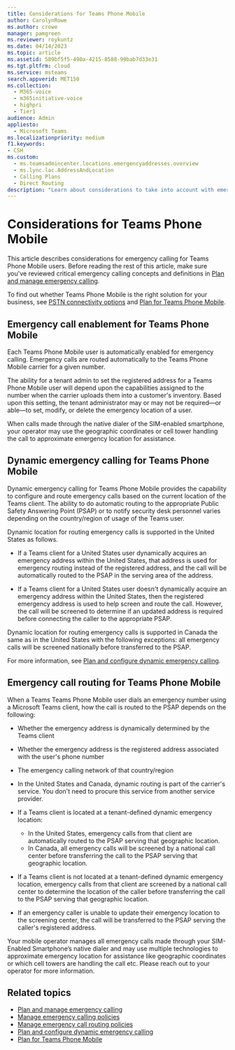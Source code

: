 ```yaml
---
title: Considerations for Teams Phone Mobile
author: CarolynRowe
ms.author: crowe
manager: pamgreen
ms.reviewer: roykuntz
ms.date: 04/14/2023
ms.topic: article
ms.assetid: 589bf5f5-490a-4215-8588-99bab7d33e31
ms.tgt.pltfrm: cloud
ms.service: msteams
search.appverid: MET150
ms.collection:
  - M365-voice
  - m365initiative-voice
  - highpri
  - Tier1
audience: Admin
appliesto:
  - Microsoft Teams
ms.localizationpriority: medium
f1.keywords:
- CSH
ms.custom:
  - ms.teamsadmincenter.locations.emergencyaddresses.overview
  - ms.lync.lac.AddressAndLocation
  - Calling Plans
  - Direct Routing
description: "Learn about considerations to take into account with emergency calling for Teams Phone Mobile, including dynamic emergency calling and emergency call routing."
---
```


# Considerations for Teams Phone Mobile

This article describes considerations for emergency calling for Teams Phone Mobile users. Before reading the rest of this article, make sure you've reviewed critical emergency calling concepts and definitions in [Plan and manage emergency calling](what-are-emergency-locations-addresses-and-call-routing.md).

To find out whether Teams Phone Mobile is the right solution for your business, see [PSTN connectivity options](pstn-connectivity.md) and [Plan for Teams Phone Mobile](operator-connect-mobile-plan.md).

## Emergency call enablement for Teams Phone Mobile

Each Teams Phone Mobile user is automatically enabled for emergency calling. Emergency calls are routed automatically to the Teams Phone Mobile carrier for a given number.

The ability for a tenant admin to set the registered address for a Teams Phone Mobile user will depend upon the capabilities assigned to the number when the carrier uploads them into a customer's inventory. Based upon this setting, the tenant administrator may or may not be required—or able—to set, modify, or delete the emergency location of a user.

When calls made through the native dialer of the SIM-enabled smartphone, your operator may use the geographic coordinates or cell tower handling the call to approximate emergency location for assistance.

## Dynamic emergency calling for Teams Phone Mobile

Dynamic emergency calling for Teams Phone Mobile provides the capability to configure and route emergency calls based on the current location of the Teams client. The ability to do automatic routing to the appropriate Public Safety Answering Point (PSAP) or to notify security desk personnel varies depending on the country/region of usage of the Teams user.

Dynamic location for routing emergency calls is supported in the United States as follows.

- If a Teams client for a United States user dynamically acquires an emergency address within the United States, that address is used for emergency routing instead of the registered address, and the call will be automatically routed to the PSAP in the serving area of the address.

- If a Teams client for a United States user doesn't dynamically acquire an emergency address within the United States, then the registered emergency address is used to help screen and route the call. However, the call will be screened to determine if an updated address is required before connecting the caller to the appropriate PSAP.

Dynamic location for routing emergency calls is supported in Canada the same as in the United States with the following exceptions: all emergency calls will be screened nationally before transferred to the PSAP.

For more information, see [Plan and configure dynamic emergency calling](configure-dynamic-emergency-calling.md).

## Emergency call routing for Teams Phone Mobile

When a Teams Teams Phone Mobile user dials an emergency number using a Microsoft Teams client, how the call is routed to the PSAP depends on the following:

- Whether the emergency address is dynamically determined by the Teams client

- Whether the emergency address is the registered address associated with the user's phone number

- The emergency calling network of that country/region

- In the United States and Canada, dynamic routing is part of the carrier's service. You don't need to procure this service from another service provider.

- If a Teams client is located at a tenant-defined dynamic emergency location:
  - In the United States, emergency calls from that client are automatically routed to the PSAP serving that geographic location.
  - In Canada, all emergency calls will be screened by a national call center before transferring the call to the PSAP serving that geographic location.

- If a Teams client is not located at a tenant-defined dynamic emergency location, emergency calls from that client are screened by a national call center to determine the location of the caller before transferring the call to the PSAP serving that geographic location.

- If an emergency caller is unable to update their emergency location to the screening center, the call will be transferred to the PSAP serving the caller's registered address.

Your mobile operator manages all emergency calls made through your SIM-Enabled Smartphone’s native dialer and may use multiple technologies to approximate emergency location for assistance like geographic coordinates or which cell towers are handling the call etc. Please reach out to your operator for more information.

## Related topics

- [Plan and manage emergency calling](what-are-emergency-locations-addresses-and-call-routing.md)
- [Manage emergency calling policies](manage-emergency-calling-policies.md)
- [Manage emergency call routing policies](manage-emergency-call-routing-policies.md)
- [Plan and configure dynamic emergency calling](configure-dynamic-emergency-calling.md)
- [Plan for Teams Phone Mobile](operator-connect-mobile-plan.md)
